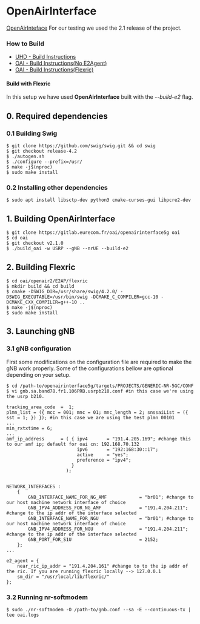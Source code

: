 # OpenAirInterface

[OpenAirInteface](oai/README.md)
For our testing we used the 2.1 release of the project.
### How to Build

+ [UHD - Build Instructions](https://files.ettus.com/manual/page_build_guide.html)
+ [OAI - Build Instructions(No E2Agent)](https://gitlab.eurecom.fr/oai/openairinterface5g/-/blob/develop/doc/BUILD.md)
+ [OAI - Build Instructions(Flexric)](https://gitlab.eurecom.fr/oai/openairinterface5g/-/blob/develop/openair2/E2AP/README.md)

#### Build with Flexric
In this setup we have used **OpenAirInterface** built with the _--build-e2_ flag.

## 0. Required dependencies

### 0.1 Building Swig

```shell
$ git clone https://github.com/swig/swig.git && cd swig
$ git checkout release-4.2
$ ./autogen.sh
$ ./configure --prefix=/usr/
$ make -j$(nproc)
$ sudo make install
```

### 0.2 Installing other dependencies

```shell
$ sudo apt install libsctp-dev python3 cmake-curses-gui libpcre2-dev

```
## 1. Building **OpenAirInterface**

```shell
$ git clone https://gitlab.eurecom.fr/oai/openairinterface5g oai
$ cd oai
$ git checkout v2.1.0
$ ./build_oai -w USRP --gNB --nrUE --build-e2 
```

## 2. Building Flexric

```shell
$ cd oai/openair2/E2AP/flexric
$ mkdir build && cd build
$ cmake -DSWIG_DIR=/usr/share/swig/4.2.0/ -DSWIG_EXECUTABLE=/usr/bin/swig -DCMAKE_C_COMPILER=gcc-10 -DCMAKE_CXX_COMPILER=g++-10 ..
$ make -j$(nproc)
$ sudo make install 
```

## 3. Launching gNB

### 3.1 gNB configuration

First some modifications on the configuration file are required to make the gNB work properly. Some of the configurations bellow are optional depending on your setup.

```shell
$ cd /path-to/openairinterface5g/targets/PROJECTS/GENERIC-NR-5GC/CONF
$ vi gnb.sa.band78.fr1.106PRB.usrpb210.conf #in this case we're using the usrp b210.
```

```config
tracking_area_code  =  1;
plmn_list = ({ mcc = 001; mnc = 01; mnc_length = 2; snssaiList = ({ sst = 1; }) }); #in this case we are using the test plmn 00101
...
min_rxtxtime = 6;
...
amf_ip_address      = ( { ipv4       = "191.4.205.169"; #change this to our amf ip; default for oai cn: 192.168.70.132
                          ipv6       = "192:168:30::17";
                          active     = "yes";
                          preference = "ipv4";
                        }
                      );


NETWORK_INTERFACES :
    {
        GNB_INTERFACE_NAME_FOR_NG_AMF            = "br01"; #change to our host machine network interface of choice
        GNB_IPV4_ADDRESS_FOR_NG_AMF              = "191.4.204.211"; #change to the ip addr of the interface selected 
        GNB_INTERFACE_NAME_FOR_NGU               = "br01"; #change to our host machine network interface of choice
        GNB_IPV4_ADDRESS_FOR_NGU                 = "191.4.204.211"; #change to the ip addr of the interface selected 
        GNB_PORT_FOR_S1U                         = 2152;
    };
...

e2_agent = {
    near_ric_ip_addr = "191.4.204.161" #change to to the ip addr of the ric. If you are running flexric locally --> 127.0.0.1
    sm_dir = "/usr/local/lib/flexric/"
};
```
### 3.2 Running nr-softmodem

```shell
$ sudo ./nr-softmodem -O /path-to/gnb.conf --sa -E --continuous-tx | tee oai.logs
```
